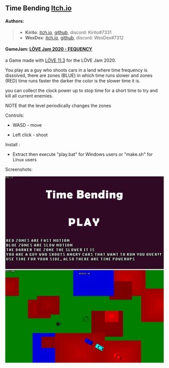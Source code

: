## Time Bending [Itch.io](https://wexdex.itch.io/time-bending)

#### Authors: 
> - **Kirito**: [itch.io](https://kirito0625.itch.io/ "itch.io"), [github](https://github.com/theVoidZ "github"), discord: Kirito#7331
> - **WexDex**: [itch.io](https://wexdex.itch.io/ "itch.io"), [github](https://github.com/WexDex "github"), discord: WexDex#7312

#### GameJam: [LÖVE Jam 2020 - FEQUENCY](https://itch.io/jam/love2d-jam-2020 "LÖVE Jam 2020 - FEQUENCY")

a Game made with [LÖVE 11.3](https://love2d.org/ "LÖVE 11.3") for the LÖVE Jam 2020.

You play as a guy who shoots cars in a land where time frequency is dissolved,
there are zones (BLUE) in which time runs slower and zones (RED) time runs faster the darker the color is the slower time it is.

you can collect the clock power up to stop time for a short time to try and kill all current enemies.

NOTE that the level periodically changes the zones

Controls:

- WASD - move

- Left click - shoot


Install :

- Extract then execute "play.bat" for Windows users or "make.sh" for Linux users

Screenshots:

<img src = "gfx/screen.png">
<img src = "gfx/screen2.png">